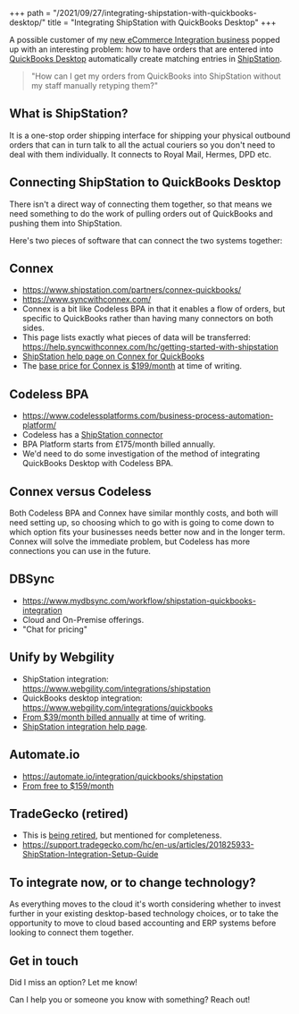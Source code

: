 +++
path = "/2021/09/27/integrating-shipstation-with-quickbooks-desktop/"
title = "Integrating ShipStation with QuickBooks Desktop"
+++

A possible customer of my [new eCommerce Integration
business](https://ecommerceintegrations.co.uk/) popped up with an interesting
problem: how to have orders that are entered into [QuickBooks
Desktop](https://quickbooks.intuit.com/desktop/) automatically create matching
entries in [ShipStation](https://www.shipstation.com/).

> "How can I get my orders from QuickBooks into ShipStation without my staff manually retyping them?"

## What is ShipStation?

It is a one-stop order shipping interface for shipping your physical outbound
orders that can in turn talk to all the actual couriers so you don't need to
deal with them individually. It connects to Royal Mail, Hermes, DPD etc.

## Connecting ShipStation to QuickBooks Desktop

There isn't a direct way of connecting them together, so that means we need
something to do the work of pulling orders out of QuickBooks and pushing them
into ShipStation.

Here's two pieces of software that can connect the two systems together:

## Connex

* <https://www.shipstation.com/partners/connex-quickbooks/>
* <https://www.syncwithconnex.com/>
* Connex is a bit like Codeless BPA in that it enables a flow of orders, but specific to QuickBooks rather than having many connectors on both sides.
* This page lists exactly what pieces of data will be transferred: <https://help.syncwithconnex.com/hc/getting-started-with-shipstation>
* [ShipStation help page on Connex for QuickBooks](https://help.shipstation.com/hc/en-us/articles/360026142191#UUID-b13db029-1f01-b9b8-52f3-71e0c4caa0be)
* The [base price for Connex is $199/month](https://www.syncwithconnex.com/products-2/) at time of writing.

## Codeless BPA

* <https://www.codelessplatforms.com/business-process-automation-platform/>
* Codeless has a [ShipStation connector](https://www.codelessplatforms.com/connectors/shipstation-integration/)
* BPA Platform starts from £175/month billed annually.
* We'd need to do some investigation of the method of integrating QuickBooks Desktop with Codeless BPA.

## Connex versus Codeless

Both Codeless BPA and Connex have similar monthly costs, and both will need
setting up, so choosing which to go with is going to come down to which option
fits your businesses needs better now and in the longer term. Connex will solve
the immediate problem, but Codeless has more connections you can use in the
future.

## DBSync

* <https://www.mydbsync.com/workflow/shipstation-quickbooks-integration>
* Cloud and On-Premise offerings.
* "Chat for pricing"

## Unify by Webgility

* ShipStation integration: <https://www.webgility.com/integrations/shipstation>
* QuickBooks desktop integration: <https://www.webgility.com/integrations/quickbooks>
* [From $39/month billed annually](https://www.webgility.com/pricing) at time of writing.
* [ShipStation integration help page](https://help.shipstation.com/hc/en-us/articles/360025856492-Unify-by-Webgility?queryID=2ab3382fc895786ba9cda0cfbc556a5b).

## Automate.io

* <https://automate.io/integration/quickbooks/shipstation>
* [From free to $159/month](https://automate.io/pricing)

## TradeGecko (retired)

* This is [being retired](https://www.tradegecko.com/sunset), but mentioned for completeness.
* <https://support.tradegecko.com/hc/en-us/articles/201825933-ShipStation-Integration-Setup-Guide>

## To integrate now, or to change technology?

As everything moves to the cloud it's worth considering whether to invest
further in your existing desktop-based technology choices, or to take the
opportunity to move to cloud based accounting and ERP systems before looking to
connect them together.

## Get in touch

Did I miss an option? Let me know!

Can I help you or someone you know with something? Reach out!

